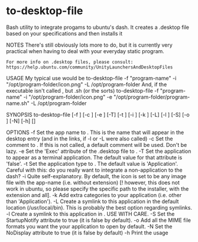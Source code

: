 to-desktop-file
===============

Bash utility to integrate progams to ubuntu's dash. It creates a .desktop file based on your specifications and then installs it

NOTES
	There's still obviously lots more to do, but it is currently very practical when
	having to deal with your everyday static program.

	For more info on .desktop files, please consult:
	https://help.ubuntu.com/community/UnityLaunchersAndDesktopFiles

USAGE
	My typical use would be 
		to-desktop-file -f "program-name" -i "/opt/program-folder/icon.png" -L /opt/program-folder
	And, if the executable isn't called <program-name>, but <program-name>.sh (or the sorts)
		to-desktop-file -f "program-name" -i "/opt/program-folder/icon.png" -e "/opt/program-folder/program-name.sh" -L /opt/program-folder

SYNOPSIS
	to-desktop-file [-f <app-name>] [-c <comment>] [-e <invocation-command>] [-T] [-t <type>] [-i <absolute-path-to-icon>] [-k <extra-categories>] [-L] [-l <symlink-location>] [-S] [-o <MIME-types-to-open>] [-N] [-h] [<absolute-path-to-program-directory>]

OPTIONS
	-f <app-name>
		Set the app name to <app-name>. This is the name that will
		appear in the desktop entry (and in the links, if -l or -L were
		also called)
	-c <comment>
		Set the comment to <comment>. If this is not called, a default
		comment will be used. Don't be lazy.
	-e <invocation-command>
		Set the 'Exec' attribute of the .desktop file to
		<invocation-command>.
	-T
		Set the application to appear as a terminal application. The
		default value for that attribute is 'false'.
	-t
		Set the application type to <type>. The default value is
		'Application'. Careful with this: do you really want to
		integrate a non-application to the dash?
	-i <absolute-path-to-icon>
		Quite self-explanatory. By default, the icon is set to be any
		image file with the app-name (i.e. without extension)
		[! however, this does not work in ubuntu, so please specify the
		specific path to the installer, with the extension and all].
	-k <extra-categories>
		Add extra categories to your application (i.e. other than
		'Application').
	-L
		Create a symlink to this application in the default location
		(/usr/local/bin). This is probably the best option regarding
		symlinks.
	-l <symlink-location>
		Create a symlink to this application in <symlink-location>.
		USE WITH CARE.
	-S
		Set the StartupNotify attribute to true (it is false by
		default).
	-o <MIME-types-to-open>
		Add all the MIME file formats you want the your application to
		open by default.
	-N
		Set the NoDisplay attribute to true (it is false by default)
	-h
		Print the usage
